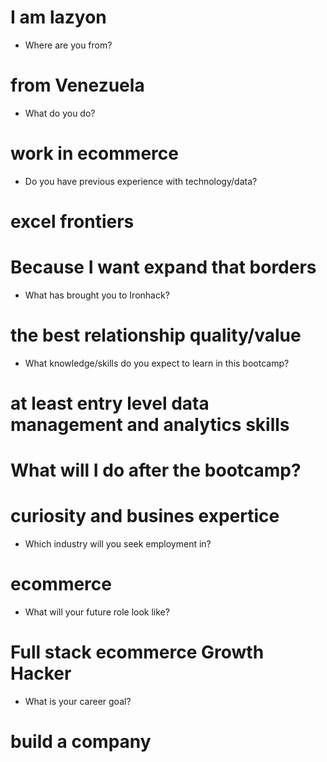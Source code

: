 # I am lazyon

* Where are you from?
# from Venezuela
* What do you do?
# work in ecommerce
* Do you have previous experience with technology/data?
# excel frontiers

# Because I want expand that borders

* What has brought you to Ironhack?
# the best relationship quality/value
* What knowledge/skills do you expect to learn in this bootcamp?
# at least entry level data management and analytics skills

# What will I do after the bootcamp?
# curiosity and busines expertice 

* Which industry will you seek employment in?
# ecommerce
* What will your future role look like?
# Full stack ecommerce Growth Hacker
* What is your career goal?
# build a company


